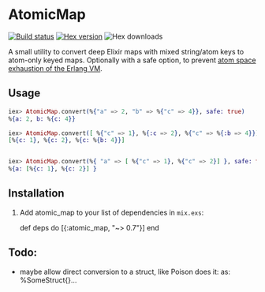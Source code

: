 # AtomicMap

[![Build status](https://travis-ci.org/ruby2elixir/atomic_map.svg "Build status")](https://travis-ci.org/ruby2elixir/atomic_map)
[![Hex version](https://img.shields.io/hexpm/v/atomic_map.svg "Hex version")](https://hex.pm/packages/atomic_map)
![Hex downloads](https://img.shields.io/hexpm/dt/atomic_map.svg "Hex downloads")


A small utility to convert deep Elixir maps with mixed string/atom keys to atom-only keyed maps. Optionally with a safe option, to prevent [atom space exhaustion of the Erlang VM](https://erlangcentral.org/wiki/index.php?title=String_Conversion_To_Atom).

## Usage


```elixir
iex> AtomicMap.convert(%{"a" => 2, "b" => %{"c" => 4}}, safe: true)
%{a: 2, b: %{c: 4}}

iex> AtomicMap.convert([ %{"c" => 1}, %{:c => 2}, %{"c" => %{:b => 4}}], safe: true]
[%{c: 1}, %{c: 2}, %{c: %{b: 4}}]


iex> AtomicMap.convert(%{ "a" => [ %{"c" => 1}, %{"c" => 2}] }, safe: true]
%{a: [%{c: 1}, %{c: 2}] }

```


## Installation
  1. Add atomic_map to your list of dependencies in `mix.exs`:

        def deps do
          [{:atomic_map, "~> 0.7"}]
        end

## Todo:
  - maybe allow direct conversion to a struct, like Poison does it: as: %SomeStruct{}...
